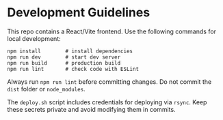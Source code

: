 # Development Guidelines

This repo contains a React/Vite frontend. Use the following commands for local development:

```
npm install        # install dependencies
npm run dev        # start dev server
npm run build      # production build
npm run lint       # check code with ESLint
```

Always run `npm run lint` before committing changes. Do not commit the `dist` folder or `node_modules`.

The `deploy.sh` script includes credentials for deploying via `rsync`. Keep these secrets private and avoid modifying them in commits.
